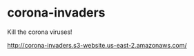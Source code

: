 # corona-invaders

Kill the corona viruses!

http://corona-invaders.s3-website.us-east-2.amazonaws.com/
